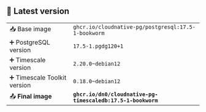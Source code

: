 ## :whale: Latest version

|                                              |                                               |
| :------------------------------------------- | :-------------------------------------------- |
| :inbox_tray: Base image                      | `ghcr.io/cloudnative-pg/postgresql:17.5-1-bookworm`      |
|  :heavy_plus_sign: PostgreSQL version        | `17.5-1.pgdg120+1`      |
|  :heavy_plus_sign: Timescale version         | `2.20.0~debian12`                             |
|  :heavy_plus_sign: Timescale Toolkit version | `0.18.0~debian12`                           |
| :outbox_tray: **Final image**                | **`ghcr.io/dn0/cloudnative-pg-timescaledb:17.5-1-bookworm`** |

